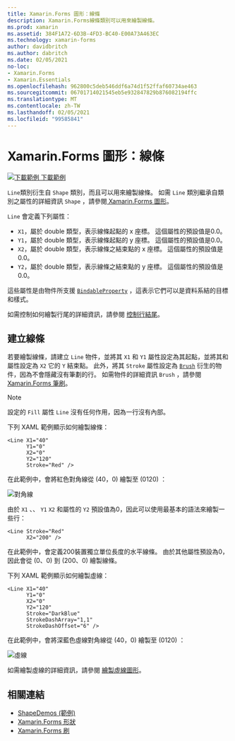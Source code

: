```yaml
---
title: Xamarin.Forms 圖形：線條
description: Xamarin.Forms線條類別可以用來繪製線條。
ms.prod: xamarin
ms.assetid: 384F1A72-6D3B-4FD3-BC40-E00A73A463EC
ms.technology: xamarin-forms
author: davidbritch
ms.author: dabritch
ms.date: 02/05/2021
no-loc:
- Xamarin.Forms
- Xamarin.Essentials
ms.openlocfilehash: 962800c5deb546ddf6a74d1f52ffaf60734ae463
ms.sourcegitcommit: 06701714021545eb5e932847829b876082194ffc
ms.translationtype: MT
ms.contentlocale: zh-TW
ms.lasthandoff: 02/05/2021
ms.locfileid: "99585841"
---
```

# <a name="xamarinforms-shapes-line"></a>Xamarin.Forms 圖形：線條

[![下載範例](~/media/shared/download.png) 下載範例](/samples/xamarin/xamarin-forms-samples/userinterface-shapesdemos/)

`Line`類別衍生自 `Shape` 類別，而且可以用來繪製線條。 如需 `Line` 類別繼承自類別之屬性的詳細資訊 `Shape` ，請參閱[ Xamarin.Forms 圖形](index.md)。

`Line` 會定義下列屬性：

- `X1`，屬於 double 類型，表示線條起點的 x 座標。 這個屬性的預設值是0.0。
- `Y1`，屬於 double 類型，表示線條起點的 y 座標。 這個屬性的預設值是0.0。
- `X2`，屬於 double 類型，表示線條之結束點的 x 座標。 這個屬性的預設值是0.0。
- `Y2`，屬於 double 類型，表示線條之結束點的 y 座標。 這個屬性的預設值是0.0。

這些屬性是由物件所支援 [`BindableProperty`](xref:Xamarin.Forms.BindableProperty) ，這表示它們可以是資料系結的目標和樣式。

如需控制如何繪製行尾的詳細資訊，請參閱 [控制行結尾](index.md#control-line-ends)。

## <a name="create-a-line"></a>建立線條

若要繪製線條，請建立 `Line` 物件，並將其 `X1` 和 `Y1` 屬性設定為其起點，並將其和屬性設定為 `X2` 它的 `Y` 結束點。 此外，將其 `Stroke` 屬性設定為 [`Brush`](xref:Xamarin.Forms.Brush) 衍生的物件，因為不會隱藏沒有筆劃的行。 如需物件的詳細資訊 `Brush` ，請參閱[ Xamarin.Forms 筆刷](~/xamarin-forms/user-interface/brushes/index.md)。

> [!NOTE]
> 設定的 `Fill` 屬性 `Line` 沒有任何作用，因為一行沒有內部。

下列 XAML 範例顯示如何繪製線條：

```xaml
<Line X1="40"
      Y1="0"
      X2="0"
      Y2="120"
      Stroke="Red" />
```

在此範例中，會將紅色對角線從 (40，0) 繪製至 (0120) ：

![對角線](line-images/line.png "線條")

由於 `X1` 、、 `Y1` `X2` 和屬性的 `Y2` 預設值為0，因此可以使用最基本的語法來繪製一些行：

```xaml
<Line Stroke="Red"
      X2="200" />
```

在此範例中，會定義200裝置獨立單位長度的水平線條。 由於其他屬性預設為0，因此會從 (0、0) 到 (200、0) 繪製線條。

下列 XAML 範例顯示如何繪製虛線：

```xaml
<Line X1="40"
      Y1="0"
      X2="0"
      Y2="120"
      Stroke="DarkBlue"
      StrokeDashArray="1,1"
      StrokeDashOffset="6" />
```

在此範例中，會將深藍色虛線對角線從 (40，0) 繪製至 (0120) ：

![虛線](line-images/dashed-line.png "虛線")

如需繪製虛線的詳細資訊，請參閱 [繪製虛線圖形](index.md#draw-dashed-shapes)。

## <a name="related-links"></a>相關連結

- [ShapeDemos (範例) ](/samples/xamarin/xamarin-forms-samples/userinterface-shapesdemos/)
- [Xamarin.Forms 形狀](index.md)
- [Xamarin.Forms 刷](~/xamarin-forms/user-interface/brushes/index.md)
